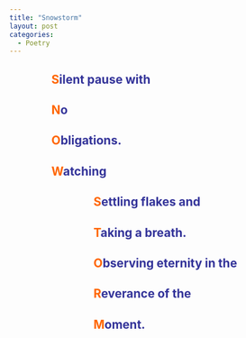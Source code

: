 ```yaml
---
title: "Snowstorm"
layout: post
categories:
  - Poetry
---
```

<h2><span style="color: #333399;"><span style="color: #ff6600;">&nbsp; &nbsp; &nbsp; &nbsp; &nbsp; &nbsp; &nbsp; &nbsp;S</span></span><span style="color: #333399;">ilent pause with</span></h2>
<h2><span style="color: #333399;"><span style="color: #ff6600;">&nbsp; &nbsp; &nbsp; &nbsp; &nbsp; &nbsp; &nbsp; &nbsp;N</span>o&nbsp;</span></h2>
<h2><span style="color: #333399;"><span style="color: #ff6600;">&nbsp; &nbsp; &nbsp; &nbsp; &nbsp; &nbsp; &nbsp; &nbsp;O</span>bligations.</span></h2>
<h2><span style="color: #333399;"><span style="color: #ff6600;">&nbsp; &nbsp; &nbsp; &nbsp; &nbsp; &nbsp; &nbsp; &nbsp;W</span>atching</span></h2>
<h2><span style="color: #333399;"><span style="color: #ff6600;">&nbsp; &nbsp; &nbsp; &nbsp; &nbsp; &nbsp; &nbsp; &nbsp; &nbsp; &nbsp; &nbsp; &nbsp; &nbsp; &nbsp; &nbsp; S</span>ettling flakes and</span></h2>
<h2><span style="color: #333399;"><span style="color: #ff6600;">&nbsp; &nbsp; &nbsp; &nbsp; &nbsp; &nbsp; &nbsp; &nbsp; &nbsp; &nbsp; &nbsp; &nbsp; &nbsp; &nbsp; &nbsp; T</span>aking a breath.</span></h2>
<h2><span style="color: #333399;"><span style="color: #ff6600;">&nbsp; &nbsp; &nbsp; &nbsp; &nbsp; &nbsp; &nbsp; &nbsp; &nbsp; &nbsp; &nbsp; &nbsp; &nbsp; &nbsp; &nbsp; O</span>bserving eternity in the&nbsp;</span></h2>
<h2><span style="color: #333399;"><span style="color: #ff6600;">&nbsp; &nbsp; &nbsp; &nbsp; &nbsp; &nbsp; &nbsp; &nbsp; &nbsp; &nbsp; &nbsp; &nbsp; &nbsp; &nbsp; &nbsp; R</span>everance of the</span></h2>
<h2><span style="color: #333399;"><span style="color: #ff6600;">&nbsp; &nbsp; &nbsp; &nbsp; &nbsp; &nbsp; &nbsp; &nbsp; &nbsp; &nbsp; &nbsp; &nbsp; &nbsp; &nbsp; &nbsp; M</span>oment.</span></h2>
